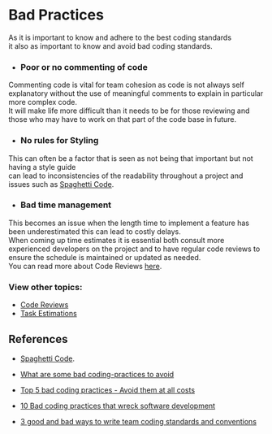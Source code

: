 # Bad Practices
As it is important to know and adhere to the best coding standards  
it also as important to know and avoid bad coding standards.

- ### Poor or no commenting of code
Commenting code is vital for team cohesion as code is not always self explanatory without the use of meaningful comments to explain in particular more complex code.  
It will make life more difficult than it needs to be for those reviewing and those who may have to work on that part of the code base in future.

- ### No rules for Styling
This can often be a factor that is seen as not being that important but not having a style guide  
can lead to inconsistencies of the readability throughout a project and issues such as [Spaghetti Code](https://www.bmc.com/blogs/spaghetti-code/#:~:text=Spaghetti%20code%20is%20a%20pejorative,your%20code%20to%20be%20less).

- ### Bad time management
This becomes an issue when the length time to implement a feature has been underestimated this can lead to costly delays.  
When coming up time estimates it is essential both consult more experienced developers on the project and to have regular code reviews to ensure the schedule is maintained or updated as needed.  
You can read more about Code Reviews [here](../CodeReview/).

### View other topics: 
* [Code Reviews](../../CodeReview/code-review-content.md)
* [Task Estimations](../../TaskEstimation/TaskEstimation.md)


## References
- [Spaghetti Code](https://www.bmc.com/blogs/spaghetti-code/#:~:text=Spaghetti%20code%20is%20a%20pejorative,your%20code%20to%20be%20less).

- [What are some bad coding-practices to avoid](https://searchsoftwarequality.techtarget.com/answer/What-are-some-bad-coding-practices-to-avoid)

- [Top 5 bad coding practices - Avoid them at all costs](https://dev.to/blarzhernandez/top-5-bad-coding-practices-avoid-them-to-all-costs-2ab3)
- [10 Bad coding practices that wreck software development](https://www.cio.com/article/2448952/10-bad-coding-practices-that-wreck-software-development-projects.html)

- [3 good and bad ways to write team coding standards and conventions](https://philippe.bourgau.net/3-good-and-bad-ways-to-write-team-coding-standards-and-conventions/)
